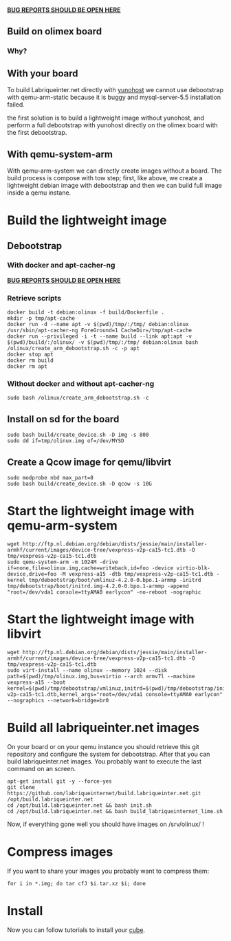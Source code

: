 **[BUG REPORTS SHOULD BE OPEN HERE](https://dev.yunohost.org)**

## Build on olimex board

### Why?

## With your board 
To build Labriqueinter.net directly with [yunohost](https://yunohost.org/) we
cannot use debootstrap with qemu-arm-static because it is buggy and
mysql-server-5.5 installation failed.

the first solution is to build a lightweight image without yunohost, and
perform a full debootstrap with yunohost directly on the olimex board with the
first debootstrap.

## With qemu-system-arm 
With qemu-arm-system we can directly create images without a board. The build
process is compose with tow step; first, like above, we create a lightweight
debian image with debootstrap and then we can build full image inside a qemu
instane.

# Build the lightweight image 

## Debootstrap

### With docker and apt-cacher-ng

**[BUG REPORTS SHOULD BE OPEN HERE](https://dev.yunohost.org)**

### Retrieve scripts

```shell
docker build -t debian:olinux -f build/Dockerfile .
mkdir -p tmp/apt-cache
docker run -d --name apt -v $(pwd)/tmp/:/tmp/ debian:olinux /usr/sbin/apt-cacher-ng ForeGround=1 CacheDir=/tmp/apt-cache
docker run --privileged -i -t --name build --link apt:apt -v $(pwd)/build/:/olinux/ -v $(pwd)/tmp/:/tmp/ debian:olinux bash /olinux/create_arm_debootstrap.sh -c -p apt
docker stop apt
docker rm build
docker rm apt
```

### Without docker and without apt-cacher-ng

```shell
sudo bash /olinux/create_arm_debootstrap.sh -c
```

## Install on sd for the board

```shell
sudo bash build/create_device.sh -D img -s 800
sudo dd if=tmp/olinux.img of=/dev/MYSD
```

## Create a Qcow image for qemu/libvirt

```shell
sudo modprobe nbd max_part=8
sudo bash build/create_device.sh -D qcow -s 10G
```
 
#  Start the lightweight image with qemu-arm-system

```shell
wget http://ftp.nl.debian.org/debian/dists/jessie/main/installer-armhf/current/images/device-tree/vexpress-v2p-ca15-tc1.dtb -O tmp/vexpress-v2p-ca15-tc1.dtb 
sudo qemu-system-arm -m 1024M -drive if=none,file=olinux.img,cache=writeback,id=foo -device virtio-blk-device,drive=foo -M vexpress-a15 -dtb tmp/vexpress-v2p-ca15-tc1.dtb -kernel tmp/debootstrap/boot/vmlinuz-4.2.0-0.bpo.1-armmp -initrd tmp/debootstrap/boot/initrd.img-4.2.0-0.bpo.1-armmp -append "root=/dev/vda1 console=ttyAMA0 earlycon" -no-reboot -nographic
```
#  Start the lightweight image with libvirt

```shell
wget http://ftp.nl.debian.org/debian/dists/jessie/main/installer-armhf/current/images/device-tree/vexpress-v2p-ca15-tc1.dtb -O tmp/vexpress-v2p-ca15-tc1.dtb 
sudo virt-install --name olinux --memory 1024 --disk path=$(pwd)/tmp/olinux.img,bus=virtio --arch armv7l --machine vexpress-a15 --boot kernel=$(pwd)/tmp/debootstrap/vmlinuz,initrd=$(pwd)/tmp/debootstrap/initrd.img,dtb=$(pwd)/tmp/vexpress-v2p-ca15-tc1.dtb,kernel_args="root=/dev/vda1 console=ttyAMA0 earlycon" --nographics --network=bridge=br0
```


# Build all labriqueinter.net images

On your board or on your qemu instance you should retrieve this git repository
and configure the system for debootstrap. After that you can build
labriqueinter.net images. You probably want to execute the last command on an
screen.

```shell
apt-get install git -y --force-yes
git clone https://github.com/labriqueinternet/build.labriqueinter.net.git /opt/build.labriqueinter.net
cd /opt/build.labriqueinter.net && bash init.sh
cd /opt/build.labriqueinter.net && bash build_labriqueinternet_lime.sh
```

Now, if everything gone well you should have images on /srv/olinux/ !

# Compress images

If you want to share your images you probably want to compress them:

```shell
for i in *.img; do tar cfJ $i.tar.xz $i; done
```

# Install 

Now you can follow tutorials to install your [cube](https://repo.labriqueinter.net/).
